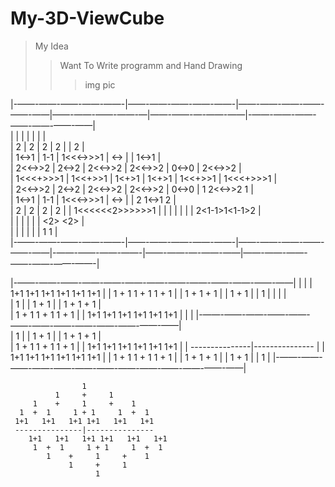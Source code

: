 # My-3D-ViewCube



>My Idea 
>>Want To Write programm and Hand Drawing
>>>img pic

|-——-——-——-——-——-|——-——-——-——-——-|——-——-——-——-——-——|——-——-——-——-—|——-——-—-——-——|-——-——-——-——-——-——-——|  
|                |               |                 |             |             |                     |  
|        2       |       2       |        2        |      2      |             |          2          |  
|      1<->1     |      1-1      |    1<<<->>>1    |     <->     |             |        1<->1        |  
|     2<<->>2    |     2<->2     |     2<<->>2     |   2<<->>2   |    0<->0    |       2<<->>2       |  
|    1<<<+>>>1   |    1<<+>>1    |      1<+>1      |    1<+>1    |   1<<+>>1   |      1<<<+>>>1      |  
|     2<<->>2    |     2<->2     |     2<<->>2     |   2<<->>2   |    0<->0    |     1 2<<->>2 1     |  
|      1<->1     |      1-1      |    1<<<->>>1    |     <->     |             |    2   1<->1   2    |  
|        2       |       2       |        2        |      2      |             |   1<<<<<<2>>>>>>1   | 
|                |               |                 |             |             |    2<1-1>1<1-1>2    |  
|                |               |                 |             |             |      <2>   <2>      |    
|                |               |                 |             |             |       1     1       |   
|-——-——-——-——-——-|——-——-——-——-——-|——-——-——-——-——-——|-——-——-——-——-|——-——-—-——-——|——-——-——-——-——-——-——-|                                                                                
                                                                                
|-——-——-——-——-——-——-——-——-——-——-——-——-——|
|                                       |
|     1+1   1+1   1+1 1+1   1+1   1+1   |
|     1  +  1     1 + 1     1  +  1     |
|         1    +     1     +    1       |
|             1     +     1             |
|                   1                   |
|                   |                   |         
|                   1                   |
|             1     +     1             |
|        1    +     1     +    1        |          
|     1  +  1     1 + 1     1  +  1     |
|    1+1   1+1   1+1 1+1   1+1   1+1    |
|                                       | 
|-——-——-——-——-——-——-——-——-——-——-——-——-——|   
|                   1                   |
|             1     +     1             |
|        1    +     1     +    1        |            
|      1  +  1    1 + 1     1  +  1     |
|    1+1   1+1   1+1 1+1   1+1   1+1    |
|    ---------------|---------------    |
|    1+1   1+1   1+1 1+1   1+1   1+1    |
|     1  +  1     1 + 1     1  +  1     |
|        1    +     1     +    1        |
|             1     +     1             |
|                   1                   | 
|-——-——-——-——-——-——-——-——-——-——-——-——-——|                   
                    
                    1
              1     +     1
         1    +     1     +    1                  
      1  +  1     1 + 1     1  +  1 
     1+1   1+1   1+1 1+1   1+1   1+1 
     ---------------|---------------
        1+1   1+1   1+1 1+1   1+1   1+1
         1  +  1     1 + 1     1  +  1
            1    +     1     +    1
                 1     +     1
                       1
                                                                                            
          
      
      
      
      
      
      
      
      
      
      
      
       
